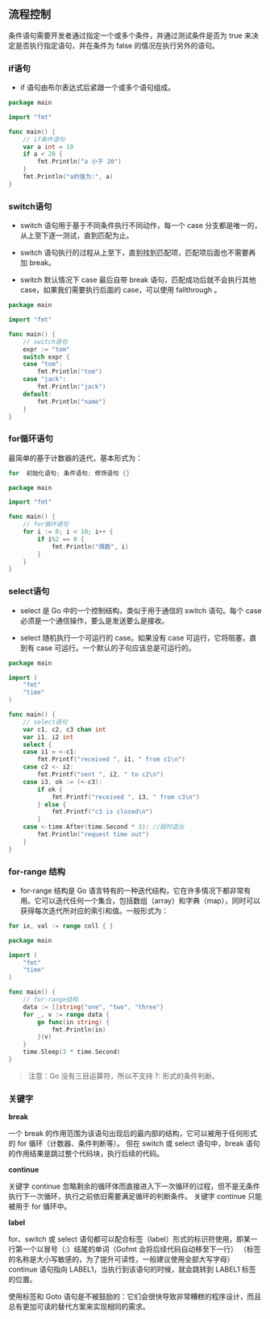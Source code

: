 ## 流程控制

条件语句需要开发者通过指定一个或多个条件，并通过测试条件是否为 true 来决定是否执行指定语句，并在条件为 false 的情况在执行另外的语句。

### if语句

* if 语句由布尔表达式后紧跟一个或多个语句组成。

```go
package main

import "fmt"

func main() {
	// if条件语句
	var a int = 10
	if a < 20 {
		fmt.Println("a 小于 20")
	}
	fmt.Println("a的值为:", a)
}
```

### switch语句

* switch 语句用于基于不同条件执行不同动作，每一个 case 分支都是唯一的，从上至下逐一测试，直到匹配为止。

* switch 语句执行的过程从上至下，直到找到匹配项，匹配项后面也不需要再加 break。

* switch 默认情况下 case 最后自带 break 语句，匹配成功后就不会执行其他 case，如果我们需要执行后面的 case，可以使用 fallthrough 。

```go
package main

import "fmt"

func main() {
	// switch语句
	expr := "tom"
	switch expr {
	case "tom":
		fmt.Println("tom")
	case "jack":
		fmt.Println("jack")
	default:
		fmt.Println("name")
	}
}
```

### for循环语句

最简单的基于计数器的迭代，基本形式为：

```go
for  初始化语句; 条件语句; 修饰语句 {}
```

```go
package main

import "fmt"

func main() {
	// for循环语句
	for i := 0; i < 10; i++ {
		if i%2 == 0 {
			fmt.Println("偶数", i)
		}
	}
}
```

### select语句

* select 是 Go 中的一个控制结构，类似于用于通信的 switch 语句。每个 case 必须是一个通信操作，要么是发送要么是接收。

* select 随机执行一个可运行的 case。如果没有 case 可运行，它将阻塞，直到有 case 可运行。一个默认的子句应该总是可运行的。

```go
package main

import (
	"fmt"
	"time"
)

func main() {
	// select语句
	var c1, c2, c3 chan int
	var i1, i2 int
	select {
	case i1 = <-c1:
		fmt.Printf("received ", i1, " from c1\n")
	case c2 <- i2:
		fmt.Printf("sent ", i2, " to c2\n")
	case i3, ok := (<-c3):
		if ok {
			fmt.Printf("received ", i3, " from c3\n")
		} else {
			fmt.Printf("c3 is closed\n")
		}
	case <-time.After(time.Second * 3): //超时退出
		fmt.Println("request time out")
	}
}
```

### for-range 结构

* for-range 结构是 Go 语言特有的一种迭代结构，它在许多情况下都非常有用。它可以迭代任何一个集合，包括数组（array）和字典（map），同时可以获得每次迭代所对应的索引和值。一般形式为：

```go
for ix, val := range coll { }
```

```go
package main

import (
	"fmt"
	"time"
)

func main() {
	// for-range结构
	data := []string{"one", "two", "three"}
	for _, v := range data {
		go func(in string) {
			fmt.Println(in)
		}(v)
	}
	time.Sleep(3 * time.Second)
}
```

> 注意：Go 没有三目运算符，所以不支持 ?: 形式的条件判断。

### 关键字

**break**

一个 break 的作用范围为该语句出现后的最内部的结构，它可以被用于任何形式的 for 循环（计数器、条件判断等）。
但在 switch 或 select 语句中，break 语句的作用结果是跳过整个代码块，执行后续的代码。

**continue**

关键字 continue 忽略剩余的循环体而直接进入下一次循环的过程，但不是无条件执行下一次循环，执行之前依旧需要满足循环的判断条件。
关键字 continue 只能被用于 for 循环中。

**label**

for、switch 或 select 语句都可以配合标签（label）形式的标识符使用，即某一行第一个以冒号（:）结尾的单词（Gofmt 会将后续代码自动移至下一行）
（标签的名称是大小写敏感的，为了提升可读性，一般建议使用全部大写字母）
continue 语句指向 LABEL1，当执行到该语句的时候，就会跳转到 LABEL1 标签的位置。

使用标签和 Goto 语句是不被鼓励的：它们会很快导致非常糟糕的程序设计，而且总有更加可读的替代方案来实现相同的需求。